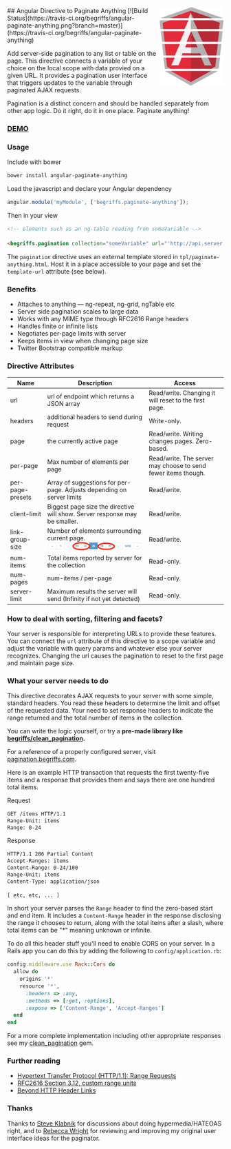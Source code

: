 <img src="img/paginate-anything-logo.png" alt="Logo" align="right" />
## Angular Directive to Paginate Anything
[![Build Status](https://travis-ci.org/begriffs/angular-paginate-anything.png?branch=master)](https://travis-ci.org/begriffs/angular-paginate-anything)

Add server-side pagination to any list or table on the page. This
directive connects a variable of your choice on the local scope with
data provied on a given URL. It provides a pagination user interface
that triggers updates to the variable through paginated AJAX requests.

Pagination is a distinct concern and should be handled separately from
other app logic. Do it right, do it in one place. Paginate anything!

### [DEMO](http://begriffs.github.io/angular-paginate-anything/)

### Usage

Include with bower

```sh
bower install angular-paginate-anything
```

Load the javascript and declare your Angular dependency

```js
angular.module('myModule', ['begriffs.paginate-anything']);
```

Then in your view

```html
<!-- elements such as an ng-table reading from someVariable -->

<begriffs.pagination collection="someVariable" url="'http://api.server.com/stuff'" />
```

The `pagination` directive uses an external template stored in
`tpl/paginate-anything.html`.  Host it in a place accessible to
your page and set the `template-url` attribute (see below).

### Benefits

* Attaches to anything — ng-repeat, ng-grid, ngTable etc
* Server side pagination scales to large data
* Works with any MIME type through RFC2616 Range headers
* Handles finite or infinite lists
* Negotiates per-page limits with server
* Keeps items in view when changing page size
* Twitter Bootstrap compatible markup

### Directive Attributes

<table>
  <thead>
    <tr>
      <th>Name</th>
      <th>Description</th>
      <th>Access</th>
    </tr>
  </thead>
  <tbody>
    <tr>
      <td>url</td>
      <td>url of endpoint which returns a JSON array</td>
      <td>Read/write. Changing it will reset to the first page.</td>
    </tr>
    <tr>
      <td>headers</td>
      <td>additional headers to send during request</td>
      <td>Write-only.</td>
    </tr>
    <tr>
      <td>page</td>
      <td>the currently active page</td>
      <td>Read/write. Writing changes pages. Zero-based.</td>
    </tr>
    <tr>
      <td>per-page</td>
      <td>Max number of elements per page</td>
      <td>Read/write. The server may choose to send fewer items though.</td>
    </tr>
    <tr>
      <td>per-page-presets</td>
      <td>Array of suggestions for per-page. Adjusts depending on server limits</td>
      <td>Read/write.</td>
    </tr>
    <tr>
      <td>client-limit</td>
      <td>Biggest page size the directive will show. Server response may be smaller.</td>
      <td>Read/write.</td>
    </tr>
    <tr>
      <td>link-group-size</td>
      <td>Number of elements surrounding current page. <img src="img/link-group-size.png" alt="illustration" /></td>
      <td>Read/write.</td>
    </tr>
    <tr>
      <td>num-items</td>
      <td>Total items reported by server for the collection</td>
      <td>Read-only.</td>
    </tr>
    <tr>
      <td>num-pages</td>
      <td>num-items / per-page</td>
      <td>Read-only.</td>
    </tr>
    <tr>
      <td>server-limit</td>
      <td>Maximum results the server will send (Infinity if not yet detected)</td>
      <td>Read-only.</td>
    </tr>
  </tbody>
</table>

### How to deal with sorting, filtering and facets?

Your server is responsible for interpreting URLs to provide these
features.  You can connect the `url` attribute of this directive
to a scope variable and adjust the variable with query params and
whatever else your server recognizes. Changing the url causes the
pagination to reset to the first page and maintain page size.

### What your server needs to do

This directive decorates AJAX requests to your server with some
simple, standard headers. You read these headers to determine the
limit and offset of the requested data. Your need to set response
headers to indicate the range returned and the total number of items
in the collection.

You can write the logic yourself, or try a **pre-made library like
[begriffs/clean_pagination](https://github.com/begriffs/clean_pagination).**

For a reference of a properly configured server, visit
[pagination.begriffs.com](http://pagination.begriffs.com/).

Here is an example HTTP transaction that requests the first twenty-five
items and a response that provides them and says there are one
hundred total items.

Request

```HTTP
GET /items HTTP/1.1
Range-Unit: items
Range: 0-24
```

Response

```HTTP
HTTP/1.1 206 Partial Content
Accept-Ranges: items
Content-Range: 0-24/100
Range-Unit: items
Content-Type: application/json

[ etc, etc, ... ]
```

In short your server parses the `Range` header to find the zero-based
start and end item. It includes a `Content-Range` header in the
response disclosing the range it chooses to return, along with the
total items after a slash, where total items can be "*" meaning
unknown or infinite.

To do all this header stuff you'll need to enable CORS on your server.
In a Rails app you can do this by adding the following to `config/application.rb`:

```ruby
config.middleware.use Rack::Cors do
  allow do
    origins '*'
    resource '*',
      :headers => :any,
      :methods => [:get, :options],
      :expose => ['Content-Range', 'Accept-Ranges']
  end
end
```

For a more complete implementation including other appropriate responses
see my [clean_pagination](https://github.com/begriffs/clean_pagination) gem.

### Further reading

* [Hypertext Transfer Protocol (HTTP/1.1): Range Requests](http://greenbytes.de/tech/webdav/draft-ietf-httpbis-p5-range-latest.html)
* [RFC2616 Section 3.12, custom range units](http://www.ietf.org/rfc/rfc2616.txt)
* [Beyond HTTP Header Links](http://blog.begriffs.com/2014/03/beyond-http-header-links.html)

### Thanks

Thanks to [Steve Klabnik](https://twitter.com/steveklabnik) for
discussions about doing hypermedia/HATEOAS right, and to [Rebecca
Wright](https://twitter.com/rebecca_wrights) for reviewing and
improving my original user interface ideas for the paginator.
